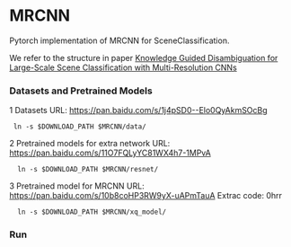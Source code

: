 # MRCNN
Pytorch implementation of MRCNN for SceneClassification. 

We refer to the structure in paper [Knowledge Guided Disambiguation for Large-Scale
Scene Classification with Multi-Resolution CNNs](https://arxiv.org/pdf/1610.01119.pdf)

### Datasets and Pretrained Models
1 Datasets URL: https://pan.baidu.com/s/1j4pSD0--Elo0QyAkmSOcBg
 
     ln -s $DOWNLOAD_PATH $MRCNN/data/
 
 
2 Pretrained models for extra network URL: https://pan.baidu.com/s/11O7FQLyYC81WX4h7-1MPvA
    
    
      ln -s $DOWNLOAD_PATH $MRCNN/resnet/
    
    
3 Pretrained model for MRCNN URL: https://pan.baidu.com/s/10b8coHP3RW9yX-uAPmTauA     Extrac code: 0hrr
  
 
      ln -s $DOWNLOAD_PATH $MRCNN/xq_model/
    
### Run

